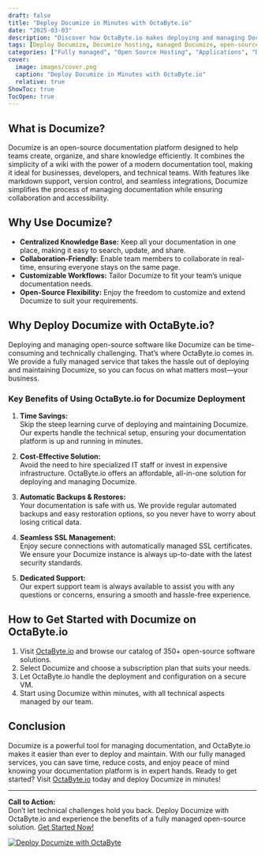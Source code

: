 ```yaml
---
draft: false
title: "Deploy Documize in Minutes with OctaByte.io"
date: "2025-03-03"
description: "Discover how OctaByte.io makes deploying and managing Documize, a powerful open-source documentation platform, effortless. Save time, reduce costs, and enjoy seamless SSL management, automatic backups, and expert support—all in one place."
tags: [Deploy Documize, Documize hosting, managed Documize, open-source documentation, OctaByte, managed open-source software, Documize deployment, secure documentation platform, automatic backups, SSL management, cost-effective IT solutions]
categories: ["Fully managed", "Open Source Hosting", "Applications", "Documentation", "Documize"]
cover:
  image: images/cover.png
  caption: "Deploy Documize in Minutes with OctaByte.io"
  relative: true
ShowToc: true
TocOpen: true
---
```



## What is Documize?

Documize is an open-source documentation platform designed to help teams create, organize, and share knowledge efficiently. It combines the simplicity of a wiki with the power of a modern documentation tool, making it ideal for businesses, developers, and technical teams. With features like markdown support, version control, and seamless integrations, Documize simplifies the process of managing documentation while ensuring collaboration and accessibility.

## Why Use Documize?

- **Centralized Knowledge Base:** Keep all your documentation in one place, making it easy to search, update, and share.
- **Collaboration-Friendly:** Enable team members to collaborate in real-time, ensuring everyone stays on the same page.
- **Customizable Workflows:** Tailor Documize to fit your team’s unique documentation needs.
- **Open-Source Flexibility:** Enjoy the freedom to customize and extend Documize to suit your requirements.

## Why Deploy Documize with OctaByte.io?

Deploying and managing open-source software like Documize can be time-consuming and technically challenging. That’s where OctaByte.io comes in. We provide a fully managed service that takes the hassle out of deploying and maintaining Documize, so you can focus on what matters most—your business.

### Key Benefits of Using OctaByte.io for Documize Deployment

1. **Time Savings:**  
   Skip the steep learning curve of deploying and maintaining Documize. Our experts handle the technical setup, ensuring your documentation platform is up and running in minutes.

2. **Cost-Effective Solution:**  
   Avoid the need to hire specialized IT staff or invest in expensive infrastructure. OctaByte.io offers an affordable, all-in-one solution for deploying and managing Documize.

3. **Automatic Backups & Restores:**  
   Your documentation is safe with us. We provide regular automated backups and easy restoration options, so you never have to worry about losing critical data.

4. **Seamless SSL Management:**  
   Enjoy secure connections with automatically managed SSL certificates. We ensure your Documize instance is always up-to-date with the latest security standards.

5. **Dedicated Support:**  
   Our expert support team is always available to assist you with any questions or concerns, ensuring a smooth and hassle-free experience.

## How to Get Started with Documize on OctaByte.io

1. Visit [OctaByte.io](https://octabyte.io) and browse our catalog of 350+ open-source software solutions.
2. Select Documize and choose a subscription plan that suits your needs.
3. Let OctaByte.io handle the deployment and configuration on a secure VM.
4. Start using Documize within minutes, with all technical aspects managed by our team.

## Conclusion

Documize is a powerful tool for managing documentation, and OctaByte.io makes it easier than ever to deploy and maintain. With our fully managed services, you can save time, reduce costs, and enjoy peace of mind knowing your documentation platform is in expert hands. Ready to get started? Visit [OctaByte.io](https://octabyte.io) today and deploy Documize in minutes!

---

**Call to Action:**  
Don’t let technical challenges hold you back. Deploy Documize with OctaByte.io and experience the benefits of a fully managed open-source solution. [Get Started Now!](https://octabyte.io)

[![Deploy Documize with OctaByte](/images/deploy-on-octabyte.png)](https://octabyte.io/fully-managed-open-source-services/applications/documentation/documize)